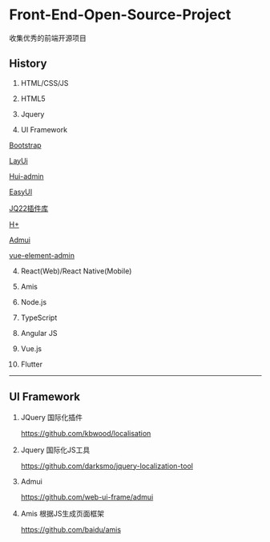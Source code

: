# Front-End-Open-Source-Project
收集优秀的前端开源项目

## History

1. HTML/CSS/JS

2. HTML5

3. Jquery

4. UI Framework

[Bootstrap](https://www.bootcss.com/)

[LayUi](https://www.layui.com/)

[Hui-admin](http://www.h-ui.net/H-ui.admin.shtml)

[EasyUI](http://www.jeasyui.com/)

[JQ22插件库](http://www.jq22.com/)

[H+](http://yanshi.sucaihuo.com/modals/40/4078/demo/)

[Admui](http://www.admui.com/)

[vue-element-admin](https://github.com/PanJiaChen/vue-element-admin)

4. React(Web)/React Native(Mobile)

5. Amis

6. Node.js

7. TypeScript

8. Angular JS

9. Vue.js

10. Flutter

---

## UI Framework

1. JQuery 国际化插件

   https://github.com/kbwood/localisation
   
2. Jquery 国际化JS工具

   https://github.com/darksmo/jquery-localization-tool

3. Admui

   https://github.com/web-ui-frame/admui
   
4. Amis 根据JS生成页面框架

   https://github.com/baidu/amis   
  

